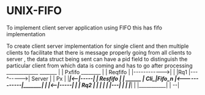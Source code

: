 # UNIX-FIFO
To implement client server application using FIFO
this has fifo implementation

To create client server implementation for single client and then multiple clients to facilitate that there is message properly going from all clients to server , the data struct being sent can have a pid field to distinguish the particular client from which data is coming and has to go after processing
                _____________
_______         |           |     Pxfifo  ________
|     | Reqfifo |           |------------>|       |
|Rq1  |---^----->| Server   |             |   Px  |
|_____|<--|-----|           |   Resfifo   |       |
 ______   | Cli_|Fifo_n     |<------------|_______|
|     |<--|-----|           |
| Rq2 |   |     |           |
|     |---|     |           |
|_____|   |     |___________|
          |
        --|
